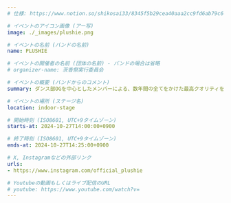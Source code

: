 ```yaml
---
# 仕様: https://www.notion.so/shikosai33/8345f5b29cea40aaa2cc9fd6ab79c6a6?pvs=4#9ae1134163bc41fca64fb5161acf4e19

# イベントのアイコン画像 (アー写)
image: ./_images/plushie.png

# イベントの名前 (バンドの名前)
name: PLUSHIE

# イベントの開催者の名前 (団体の名前) - バンドの場合は省略
# organizer-name: 茨香祭実行委員会

# イベントの概要 (バンドからのコメント)
summary: ダンス部OGを中心としたメンバーによる、数年間の全てをかけた最高クオリティを保証するダンスパフォーマンスです。現地に来れない方にも楽しんでいただけるステージの生配信も準備中です！

# イベントの場所 (ステージ名)
location: indoor-stage

# 開始時刻 (ISO8601, UTC+9タイムゾーン)
starts-at: 2024-10-27T14:00:00+0900

# 終了時刻 (ISO8601, UTC+9タイムゾーン)
ends-at: 2024-10-27T14:25:00+0900

# X, Instagramなどの外部リンク
urls:
- https://www.instagram.com/official_plushie

# Youtubeの動画もしくはライブ配信のURL
# youtube: https://www.youtube.com/watch?v=
---
```

